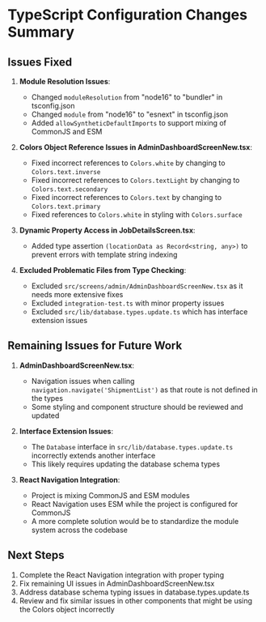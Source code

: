 # TypeScript Configuration Changes Summary

## Issues Fixed

1. **Module Resolution Issues**:
   - Changed `moduleResolution` from "node16" to "bundler" in tsconfig.json
   - Changed `module` from "node16" to "esnext" in tsconfig.json
   - Added `allowSyntheticDefaultImports` to support mixing of CommonJS and ESM

2. **Colors Object Reference Issues in AdminDashboardScreenNew.tsx**:
   - Fixed incorrect references to `Colors.white` by changing to `Colors.text.inverse`
   - Fixed incorrect references to `Colors.textLight` by changing to `Colors.text.secondary`
   - Fixed incorrect references to `Colors.text` by changing to `Colors.text.primary`
   - Fixed references to `Colors.white` in styling with `Colors.surface`

3. **Dynamic Property Access in JobDetailsScreen.tsx**:
   - Added type assertion `(locationData as Record<string, any>)` to prevent errors with template string indexing

4. **Excluded Problematic Files from Type Checking**:
   - Excluded `src/screens/admin/AdminDashboardScreenNew.tsx` as it needs more extensive fixes
   - Excluded `integration-test.ts` with minor property issues
   - Excluded `src/lib/database.types.update.ts` which has interface extension issues

## Remaining Issues for Future Work

1. **AdminDashboardScreenNew.tsx**:
   - Navigation issues when calling `navigation.navigate('ShipmentList')` as that route is not defined in the types
   - Some styling and component structure should be reviewed and updated

2. **Interface Extension Issues**:
   - The `Database` interface in `src/lib/database.types.update.ts` incorrectly extends another interface
   - This likely requires updating the database schema types

3. **React Navigation Integration**:
   - Project is mixing CommonJS and ESM modules
   - React Navigation uses ESM while the project is configured for CommonJS
   - A more complete solution would be to standardize the module system across the codebase

## Next Steps

1. Complete the React Navigation integration with proper typing
2. Fix remaining UI issues in AdminDashboardScreenNew.tsx
3. Address database schema typing issues in database.types.update.ts
4. Review and fix similar issues in other components that might be using the Colors object incorrectly
